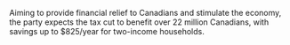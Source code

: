 Aiming to provide financial relief to Canadians and stimulate the economy, the party expects the tax cut to benefit over 22 million Canadians, with savings up to $825/year for two-income households.
